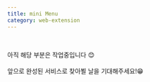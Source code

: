 ```yaml
---
title: mini Menu
category: web-extension
---
```

<br>

아직 해당 부분은 작업중입니다 😊
<br>
<br>
앞으로 완성된 서비스로 찾아뵐 날을 기대해주세요!😁